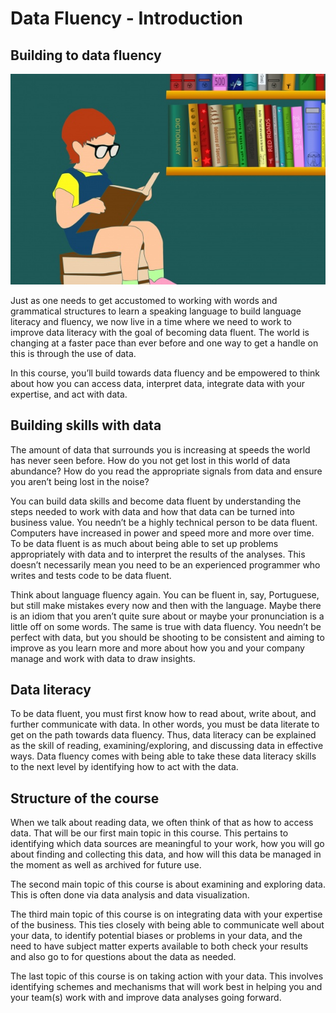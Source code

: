 # Data Fluency - Introduction

## Building to data fluency

![Child reading](https://github.com/learn-co-curriculum/dsc-data-fluency-enterprise-intro/blob/main/images/child-reading.jpg?raw=true)

Just as one needs to get accustomed to working with words and grammatical structures to learn a speaking language to build language literacy and fluency, we now live in a time where we need to work to improve data literacy with the goal of becoming data fluent. The world is changing at a faster pace than ever before and one way to get a handle on this is through the use of data.

In this course, you’ll build towards data fluency and be empowered to think about how you can access data, interpret data, integrate data with your expertise, and act with data.


## Building skills with data

The amount of data that surrounds you is increasing at speeds the world has never seen before. How do you not get lost in this world of data abundance? How do you read the appropriate signals from data and ensure you aren’t being lost in the noise?

You can build data skills and become data fluent by understanding the steps needed to work with data and how that data can be turned into business value. You needn’t be a highly technical person to be data fluent. Computers have increased in power and speed more and more over time. To be data fluent is as much about being able to set up problems appropriately with data and to interpret the results of the analyses. This doesn’t necessarily mean you need to be an experienced programmer who writes and tests code to be data fluent.

Think about language fluency again. You can be fluent in, say, Portuguese, but still make mistakes every now and then with the language. Maybe there is an idiom that you aren’t quite sure about or maybe your pronunciation is a little off on some words. The same is true with data fluency. You needn’t be perfect with data, but you should be shooting to be consistent and aiming to improve as you learn more and more about how you and your company manage and work with data to draw insights.

## Data literacy

To be data fluent, you must first know how to read about, write about, and further communicate with data. In other words, you must be data literate to get on the path towards data fluency. Thus, data literacy can be explained as the skill of reading, examining/exploring, and discussing data in effective ways. Data fluency comes with being able to take these data literacy skills to the next level by identifying how to act with the data.

## Structure of the course

When we talk about reading data, we often think of that as how to access data. That will be our first main topic in this course. This pertains to identifying which data sources are meaningful to your work, how you will go about finding and collecting this data, and how will this data be managed in the moment as well as archived for future use.

The second main topic of this course is about examining and exploring data. This is often done via data analysis and data visualization.

The third main topic of this course is on integrating data with your expertise of the business. This ties closely with being able to communicate well about your data, to identify potential biases or problems in your data, and the need to have subject matter experts available to both check your results and also go to for questions about the data as needed.

The last topic of this course is on taking action with your data. This involves identifying schemes and mechanisms that will work best in helping you and your team(s) work with and improve data analyses going forward.

